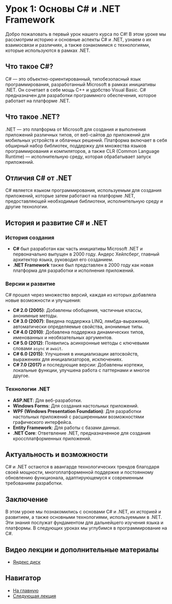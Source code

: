 # Урок 1: Основы C# и .NET Framework

Добро пожаловать в первый урок нашего курса по C#! В этом уроке мы рассмотрим историю и основные аспекты C# и .NET, узнаем о их взаимосвязи и различиях, а также ознакомимся с технологиями, которые используются в рамках .NET.

## Что такое C#?

C# — это объектно-ориентированный, типобезопасный язык программирования, разработанный Microsoft в рамках инициативы .NET. Он сочетает в себе мощь C++ и удобство Visual Basic. C# предназначен для разработки программного обеспечения, которое работает на платформе .NET.

## Что такое .NET?

.NET — это платформа от Microsoft для создания и выполнения приложений различных типов, от веб-сайтов до приложений для мобильных устройств и облачных решений. Платформа включает в себя обширный набор библиотек, поддержку для множества языков программирования и компиляторов, а также CLR (Common Language Runtime) — исполнительную среду, которая обрабатывает запуск приложений.

## Отличия C# от .NET

C# является языком программирования, используемым для создания приложений, которые затем работают на платформе .NET, предоставляющей необходимые библиотеки, исполнительную среду и другие технологии. 

## История и развитие C# и .NET

### История создания
- **C#** был разработан как часть инициативы Microsoft .NET и первоначально выпущен в 2000 году. Андерс Хейлсберг, главный архитектор языка, руководил его созданием.
- **.NET Framework** также был представлен в 2000 году как новая платформа для разработки и исполнения приложений.

### Версии и развитие
C# прошел через множество версий, каждая из которых добавляла новые возможности и улучшения:
- **C# 2.0 (2005)**: Добавлены обобщения, частичные классы, анонимные методы.
- **C# 3.0 (2007)**: Введена поддержка LINQ, лямбда-выражений, автоматически определяемые свойства, анонимные типы.
- **C# 4.0 (2010)**: Добавлена поддержка динамических типов, именованных и необязательных аргументов.
- **C# 5.0 (2012)**: Появились асинхронные методы с ключевыми словами `async` и `await`.
- **C# 6.0 (2015)**: Улучшения в инициализации автосвойств, выражениях для инициализаторов, исключениях.
- **C# 7.0 (2017)** и последующие версии: Добавлены кортежи, локальные функции, улучшена работа с паттернами и многое другое.

### Технологии .NET
- **ASP.NET**: Для веб-разработки.
- **Windows Forms**: Для создания настольных приложений.
- **WPF (Windows Presentation Foundation)**: Для разработки настольных приложений с расширенными возможностями графического интерфейса.
- **Entity Framework**: Для работы с базами данных.
- **.NET Core**: Ответвление .NET, предназначенное для создания кроссплатформенных приложений.

## Актуальность и возможности

C# и .NET остаются в авангарде технологических трендов благодаря своей мощности, многоплатформенной поддержке и постоянному обновлению функционала, адаптирующемуся к современным требованиям разработки.

## Заключение

В этом уроке мы познакомились с основами C# и .NET, их историей и развитием, а также основными технологиями, используемыми в .NET. Эти знания послужат фундаментом для дальнейшего изучения языка и платформы. В следующих уроках мы углубимся в программирование на C#.


## Видео лекции и дополнительные материалы

- [Яндекс диск](https://disk.yandex.ru/d/elleXvTPvr1r5Q)

## Навигатор

- [На главную](/c-sharp/index.md)
- [Следующая  лекция](/c-sharp/B01_L02_Setup/README.md)